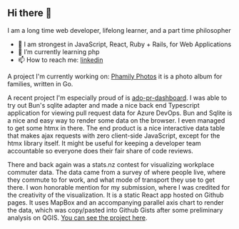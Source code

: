## Hi there 👋
I am a long time web developer, lifelong learner, and a part time philosopher

- 💬 I am strongest in JavaScript, React, Ruby + Rails, for Web Applications
- 🌱 I’m currently learning php
- 📫 How to reach me: [linkedin](https://www.linkedin.com/in/robert-i-23019730/)

A project I'm currently working on: [Phamily Photos](https://github.com/rowinf/phamily-photos) it is a photo album for families, written in Go.

A recent project I'm especially proud of is [ado-pr-dashboard](https://github.com/rowinf/ado-pr-dashboard). I was able to try out Bun's sqlite adapter and made a nice back end Typescript application for viewing pull request data for Azure DevOps. Bun and Sqlite is a nice and easy way to render some data on the browser. I even managed to get some htmx in there. The end product is a nice interactive data table that makes ajax requests with zero client-side JavaScript, except for the htmx library itself. It might be useful for keeping a developer team accountable so everyone does their fair share of code reviews.

There and back again was a stats.nz contest for visualizing workplace commuter data. The data came from a survey of where people live, where they commute to for work, and what mode of transport they use to get there. I won honorable mention for my submission, where I was credited for the creativity of the visualization. It is a static React app hosted on Github pages. It uses MapBox and an accompanying parallel axis chart to render the data, which was copy/pasted into Github Gists after some preliminary analysis on QGIS. [You can see the project here](https://rowinf.github.io/there-and-back-again/).
